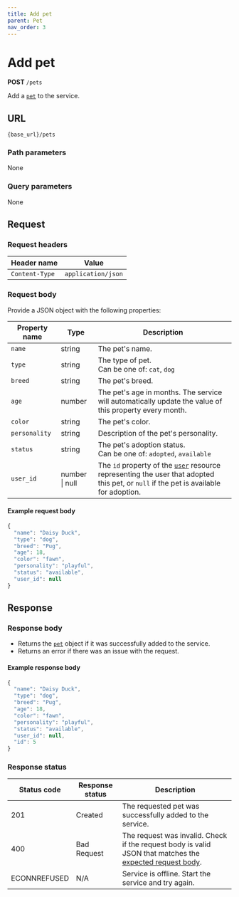 ```yaml
---
title: Add pet
parent: Pet
nav_order: 3
---
```


# Add pet

**POST** `/pets`

Add a [`pet`](index.md) to the service.

## URL

```shell
{base_url}/pets
```

### Path parameters

None

### Query parameters

None

## Request

### Request headers

| Header name | Value |
| ----------- | ----- |
| `Content-Type` | `application/json` |

### Request body

Provide a JSON object with the following properties:

| Property name | Type | Description |
| ------------- | ---- | ----------- |
| `name` | string | The pet's name. |
| `type` | string | The type of pet. <br/> Can be one of: `cat`, `dog` |
| `breed` | string | The pet's breed. |
| `age` | number | The pet's age in months. The service will automatically update the value of this property every month. |
| `color` | string | The pet's color. |
| `personality` | string | Description of the pet's personality. |
| `status` | string | The pet's adoption status. <br/> Can be one of: `adopted`, `available` |
| `user_id` | number \| null | The `id` property of the [`user`](../user/index.md#resource-properties) resource representing the user that adopted this pet, or `null` if the pet is available for adoption. |

#### Example request body

```js
{
  "name": "Daisy Duck",
  "type": "dog",
  "breed": "Pug",
  "age": 18,
  "color": "fawn",
  "personality": "playful",
  "status": "available",
  "user_id": null
}
```

## Response

### Response body

* Returns the [`pet`](index.md) object if it was successfully added to the service.
* Returns an error if there was an issue with the request.

#### Example response body

```js
{
  "name": "Daisy Duck",
  "type": "dog",
  "breed": "Pug",
  "age": 18,
  "color": "fawn",
  "personality": "playful",
  "status": "available",
  "user_id": null,
  "id": 5
}
```

### Response status

| Status code | Response status | Description |
| ----------- | --------------- | ----------- |
| 201 | Created | The requested pet was successfully added to the service. |
| 400 | Bad Request | The request was invalid. Check if the request body is valid JSON that matches the [expected request body](#request-body). |
|  ECONNREFUSED | N/A | Service is offline. Start the service and try again. |
